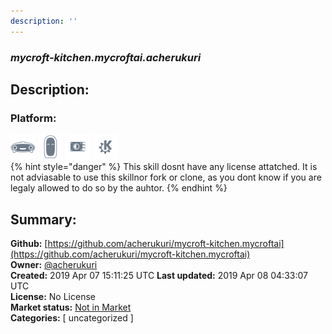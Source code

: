 ```yaml
---
description: ''
---
```


### _mycroft-kitchen.mycroftai.acherukuri_  
## Description:  
  
  
  
### Platform:  
 ![Mark I](../.gitbook/assets/mark-1-icon.png)  ![Mark II](../.gitbook/assets/mark-2-icon.png)  ![Picroft](../.gitbook/assets/picroft-icon.png)  ![plasmoid](../.gitbook/assets/kde.png)   
{% hint style="danger" %}
This skill dosnt have any license attatched. It is not adviasable to use this skillnor fork or clone, as you dont know if you are legaly allowed to do so by the auhtor.
{% endhint %}
  
## Summary:  
**Github:** [https://github.com/acherukuri/mycroft-kitchen.mycroftai](https://github.com/acherukuri/mycroft-kitchen.mycroftai)  
**Owner:** [@acherukuri](https://github.com/acherukuri)  
**Created:** 2019 Apr 07 15:11:25 UTC  **Last updated:** 2019 Apr 08 04:33:07 UTC  
**License:** No License  
**Market status:** [Not in Market](https://market.mycroft.ai/skill/)  
**Categories:** [ uncategorized ]   
